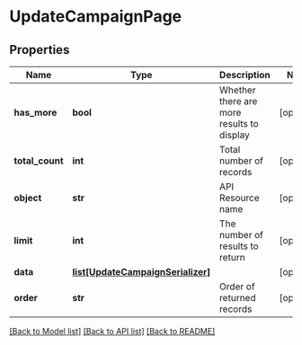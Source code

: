 # UpdateCampaignPage

## Properties
Name | Type | Description | Notes
------------ | ------------- | ------------- | -------------
**has_more** | **bool** | Whether there are more results to display | [optional] 
**total_count** | **int** | Total number of records | [optional] 
**object** | **str** | API Resource name | [optional] 
**limit** | **int** | The number of results to return | [optional] 
**data** | [**list[UpdateCampaignSerializer]**](UpdateCampaignSerializer.md) |  | [optional] 
**order** | **str** | Order of returned records | [optional] 

[[Back to Model list]](../README.md#documentation-for-models) [[Back to API list]](../README.md#documentation-for-api-endpoints) [[Back to README]](../README.md)


